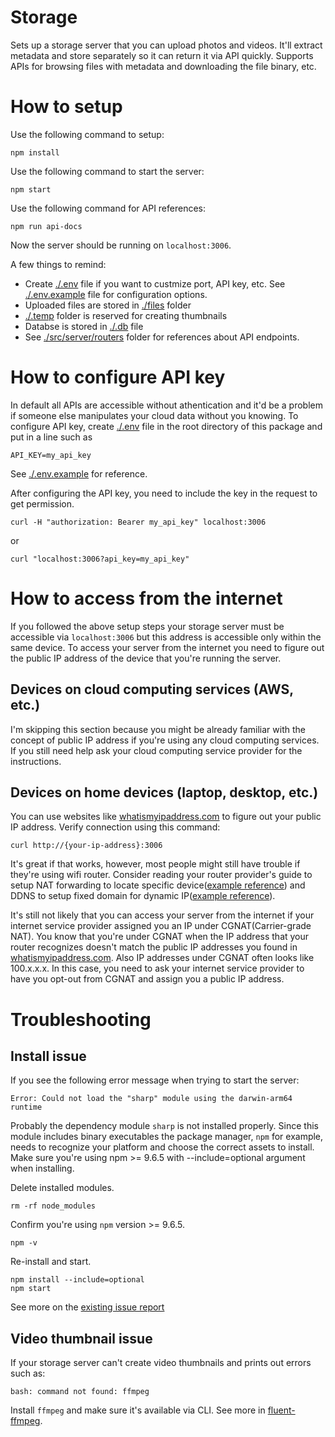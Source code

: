 # Storage

Sets up a storage server that you can upload photos and videos. It'll extract metadata and store separately so it can return it via API quickly. Supports APIs for browsing files with metadata and downloading the file binary, etc.

# How to setup

Use the following command to setup:

```
npm install
```

Use the following command to start the server:

```
npm start
```

Use the following command for API references:

```
npm run api-docs
```

Now the server should be running on `localhost:3006`.

A few things to remind:

- Create [./.env](./.env) file if you want to custmize port, API key, etc. See [./.env.example](./.env.example) file for configuration options.
- Uploaded files are stored in [./files](./files) folder
- [./.temp](./.temp) folder is reserved for creating thumbnails
- Databse is stored in [./.db](./.db) file
- See [./src/server/routers](./src/server/routers) folder for references about API endpoints.

# How to configure API key

In default all APIs are accessible without athentication and it'd be a problem if someone else manipulates your cloud data without you knowing. To configure API key, create [./.env](./.env) file in the root directory of this package and put in a line such as

```
API_KEY=my_api_key
```

See [./.env.example](./.env.example) for reference.

After configuring the API key, you need to include the key in the request to get permission.

```
curl -H "authorization: Bearer my_api_key" localhost:3006
```

or

```
curl "localhost:3006?api_key=my_api_key"
```

# How to access from the internet

If you followed the above setup steps your storage server must be accessible via `localhost:3006` but this address is accessible only within the same device. To access your server from the internet you need to figure out the public IP address of the device that you're running the server.

## Devices on cloud computing services (AWS, etc.)

I'm skipping this section because you might be already familiar with the concept of public IP address if you're using any cloud computing services. If you still need help ask your cloud computing service provider for the instructions.

## Devices on home devices (laptop, desktop, etc.)

You can use websites like [whatismyipaddress.com](https://whatismyipaddress.com) to figure out your public IP address. Verify connection using this command:

```
curl http://{your-ip-address}:3006
```

It's great if that works, however, most people might still have trouble if they're using wifi router. Consider reading your router provider's guide to setup NAT forwarding to locate specific device([example reference](https://www.tp-link.com/us/user-guides/archer-a7&c7_v5/chapter-13-nat-forwarding)) and DDNS to setup fixed domain for dynamic IP([example reference](https://www.tp-link.com/us/user-guides/archer-a7&c7_v5/chapter-15-customize-your-network-settings#ug-sub-title-4)).

It's still not likely that you can access your server from the internet if your internet service provider assigned you an IP under CGNAT(Carrier-grade NAT). You know that you're under CGNAT when the IP address that your router recognizes doesn't match the public IP addresses you found in [whatismyipaddress.com](https://whatismyipaddress.com). Also IP addresses under CGNAT often looks like 100.x.x.x. In this case, you need to ask your internet service provider to have you opt-out from CGNAT and assign you a public IP address.

# Troubleshooting

## Install issue

If you see the following error message when trying to start the server:

```
Error: Could not load the "sharp" module using the darwin-arm64 runtime
```

Probably the dependency module `sharp` is not installed properly. Since this module includes binary executables the package manager, `npm` for example, needs to recognize your platform and choose the correct assets to install. Make sure you're using npm >= 9.6.5 with --include=optional argument when installing.

Delete installed modules.

```
rm -rf node_modules
```

Confirm you're using `npm` version >= 9.6.5.

```
npm -v
```

Re-install and start.

```
npm install --include=optional
npm start
```

See more on the [existing issue report](https://github.com/lovell/sharp/issues/3994)

## Video thumbnail issue

If your storage server can't create video thumbnails and prints out errors such as:

```
bash: command not found: ffmpeg
```

Install `ffmpeg` and make sure it's available via CLI. See more in [fluent-ffmpeg](https://github.com/fluent-ffmpeg/node-fluent-ffmpeg/tree/v2.1.3?tab=readme-ov-file#prerequisites).
